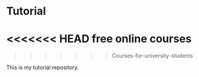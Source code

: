 # Tutorial
<<<<<<< HEAD
free online courses
=======
>>>>>>> Courses-for-university-students

This is my tutorial repository.
